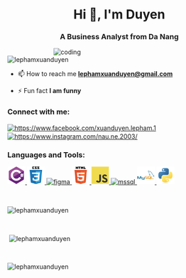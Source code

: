 <h1 align="center">Hi 👋, I'm Duyen</h1>
<h3 align="center">A Business Analyst from Da Nang</h3>

<img align="right" alt="coding" width="400" src="https://i.pinimg.com/originals/57/5d/22/575d22e1cb4943a0439b541990fb1bb2.gif">

<p align="left"> <img src="https://komarev.com/ghpvc/?username=lephamxuanduyen&label=Profile%20views&color=0e75b6&style=flat" alt="lephamxuanduyen" /> </p>

- 📫 How to reach me **lephamxuanduyen@gmail.com**

- ⚡ Fun fact **I am funny**

<h3 align="left">Connect with me:</h3>
<p align="left">
<a href="https://fb.com/https://www.facebook.com/xuanduyen.lepham.1" target="blank"><img align="center" src="https://raw.githubusercontent.com/rahuldkjain/github-profile-readme-generator/master/src/images/icons/Social/facebook.svg" alt="https://www.facebook.com/xuanduyen.lepham.1" height="30" width="40" /></a>
<a href="https://instagram.com/https://www.instagram.com/nau.ne.2003/" target="blank"><img align="center" src="https://raw.githubusercontent.com/rahuldkjain/github-profile-readme-generator/master/src/images/icons/Social/instagram.svg" alt="https://www.instagram.com/nau.ne.2003/" height="30" width="40" /></a>
</p>

<h3 align="left">Languages and Tools:</h3>
<p align="left"> <a href="https://www.w3schools.com/cs/" target="_blank" rel="noreferrer"> <img src="https://raw.githubusercontent.com/devicons/devicon/master/icons/csharp/csharp-original.svg" alt="csharp" width="40" height="40"/> </a> <a href="https://www.w3schools.com/css/" target="_blank" rel="noreferrer"> <img src="https://raw.githubusercontent.com/devicons/devicon/master/icons/css3/css3-original-wordmark.svg" alt="css3" width="40" height="40"/> </a> <a href="https://www.figma.com/" target="_blank" rel="noreferrer"> <img src="https://www.vectorlogo.zone/logos/figma/figma-icon.svg" alt="figma" width="40" height="40"/> </a> <a href="https://www.w3.org/html/" target="_blank" rel="noreferrer"> <img src="https://raw.githubusercontent.com/devicons/devicon/master/icons/html5/html5-original-wordmark.svg" alt="html5" width="40" height="40"/> </a> <a href="https://developer.mozilla.org/en-US/docs/Web/JavaScript" target="_blank" rel="noreferrer"> <img src="https://raw.githubusercontent.com/devicons/devicon/master/icons/javascript/javascript-original.svg" alt="javascript" width="40" height="40"/> </a> <a href="https://www.microsoft.com/en-us/sql-server" target="_blank" rel="noreferrer"> <img src="https://www.svgrepo.com/show/303229/microsoft-sql-server-logo.svg" alt="mssql" width="40" height="40"/> </a> <a href="https://www.mysql.com/" target="_blank" rel="noreferrer"> <img src="https://raw.githubusercontent.com/devicons/devicon/master/icons/mysql/mysql-original-wordmark.svg" alt="mysql" width="40" height="40"/> </a> <a href="https://www.python.org" target="_blank" rel="noreferrer"> <img src="https://raw.githubusercontent.com/devicons/devicon/master/icons/python/python-original.svg" alt="python" width="40" height="40"/> </a> </p>
<br>
<p><img align="center" width="50%" src="https://github-readme-stats.vercel.app/api/top-langs?username=lephamxuanduyen&show_icons=true&locale=en&layout=compact" alt="lephamxuanduyen" /></p>
<br>
<p>&nbsp;<img align="center" width="50%" src="https://github-readme-stats.vercel.app/api?username=lephamxuanduyen&show_icons=true&locale=en" alt="lephamxuanduyen" /></p>
<br>
<p><img align="center" width="50%" src="https://github-readme-streak-stats.herokuapp.com/?user=lephamxuanduyen&" alt="lephamxuanduyen" /></p>

